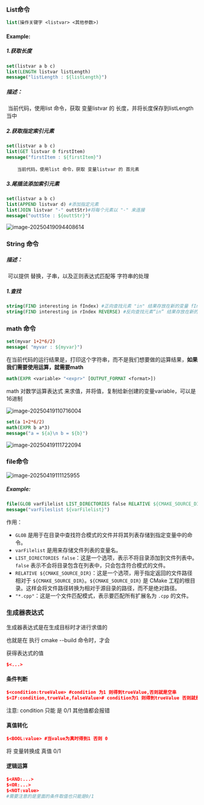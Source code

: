 ### List命令

```cmake
list(操作关键字 <listvar> <其他参数>)
```

#### Example:

##### 1.获取长度

```cmake
set(listvar a b c)
list(LENGTH listvar listLength)
message("listLength : ${listLength}")
```

##### 描述：

​		当前代码，使用list 命令，获取 变量listvar 的 长度，并将长度保存到listLength 当中

##### 2.获取指定索引元素

```cmake
set(listvar a b c)
list(GET listvar 0 firstItem)
message("firstItem : ${firstItem}")
```

 		当前代码，使用list 命令，获取 变量listvar 的 首元素

##### 3.尾插法添加索引元素

```cmake
set(listvar a b c)
list(APPEND listvar d) #添加指定元素
list(JOIN listvar "-" outtStr)#将每个元素以 "-" 来连接
message("outtSte : ${outtStr}")

```

![image-20250419094408614](https://mrzhb.oss-cn-chengdu.aliyuncs.com/image-20250419094408614.png)





### String 命令

##### 描述：

​		可以提供 替换，子串，以及正则表达式匹配等 字符串的处理

##### 1.查找

```cmake
string(FIND interesting in fIndex) #正向查找元素 "in" 结果存放在新的变量 fIndex 中
string(FIND interesting in rIndex REVERSE) #反向查找元素“in” 结果存放在新的变量 rIndex 中
```





### math 命令

```cmake
set(myvar 1+2*6/2)
message( "myvar : ${myvar}")
```

在当前代码的运行结果是，打印这个字符串，而不是我们想要做的运算结果，**如果我们需要使用运算，就需要math**

```cmake
math(EXPR <variable> "<expr>" [OUTPUT_FORMAT <format>])
```

math 对数学运算表达式 <expr> 来求值，并将值，复制给新创建的变量variable，<format>可以是16进制

![image-20250419110716004](https://mrzhb.oss-cn-chengdu.aliyuncs.com/image-20250419110716004.png)

```cmake
set(a 1+2*6/2)
math(EXPR b a*3)
message("a = ${a}\n b = ${b}")

```

![image-20250419111722094](https://mrzhb.oss-cn-chengdu.aliyuncs.com/image-20250419111722094.png)

### file命令

![image-20250419111125955](https://mrzhb.oss-cn-chengdu.aliyuncs.com/image-20250419111125955.png)

##### Example:

```cmake
file(GLOB varFilelist LIST_DIRECTORIES false RELATIVE ${CMAKE_SOURCE_DIR} "*.cpp")
message("varFileslist ${varFilelist}")
```

作用：

- `GLOB` 是用于在目录中查找符合模式的文件并将其列表存储到指定变量中的命令。
- `varFilelist` 是用来存储文件列表的变量名。
- `LIST_DIRECTORIES false`：这是一个选项，表示不将目录添加到文件列表中。`false` 表示不会将目录包含在列表中，只会包含符合模式的文件。
- `RELATIVE ${CMAKE_SOURCE_DIR}`：这是一个选项，用于指定返回的文件路径相对于 `${CMAKE_SOURCE_DIR}`。`${CMAKE_SOURCE_DIR}` 是 CMake 工程的根目录。这样会将文件路径转换为相对于源目录的路径，而不是绝对路径。
- `"*.cpp"`：这是一个文件匹配模式，表示要匹配所有扩展名为 `.cpp` 的文件。



### 生成器表达式

生成器表达式是在生成目标时才进行求值的

也就是在 执行 cmake --build 命令时，才会

获得表达式的值

```cmake
$<...>
```

#### 条件判断

```cmake
$<condition:trueValue> #condition 为1 则得到trueValue,否则就是空串
$<IF:condition,trueVale,falseValue># condition为1 则得到trueValue 否则就是 falseValue

```

注意: condition 只能 是 0/1 其他值都会报错

#### 真值转化

```cmake
$<BOOL:value> #当value为真时得到1 否则 0
```

将 变量转换成 真值 0/1

#### 逻辑运算

```cmake
$<AND:...>
$<OR:...>
$<NOT:value>
#需要注意的是里面的条件取值也只能是0/1

```

